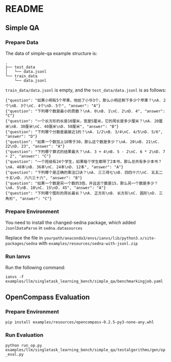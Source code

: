 # README

## Simple QA

### Prepare Data

The data of simple-qa example structure is:

```
.
├── test_data
│   └── data.jsonl
└── train_data
    └── data.jsonl
```

`train_data/data.jsonl` is empty, and the `test_data/data.jsonl` is as follows:

```
{"question": "如果小明有5个苹果，他给了小华3个，那么小明还剩下多少个苹果？\nA. 2个\nB. 3个\nC. 4个\nD. 5个", "answer": "A"}
{"question": "下列哪个数是最小的质数？\nA. 0\nB. 1\nC. 2\nD. 4", "answer": "C"}
{"question": "一个长方形的长是10厘米，宽是5厘米，它的周长是多少厘米？\nA. 20厘米\nB. 30厘米\nC. 40厘米\nD. 50厘米", "answer": "B"}
{"question": "下列哪个分数是最接近1的？\nA. 1/2\nB. 3/4\nC. 4/5\nD. 5/6", "answer": "D"}
{"question": "如果一个数加上10等于30，那么这个数是多少？\nA. 20\nB. 21\nC. 22\nD. 23", "answer": "A"}
{"question": "下列哪个算式的结果最大？\nA. 3 + 4\nB. 5 - 2\nC. 6 * 2\nD. 7 ÷ 2", "answer": "C"}
{"question": "一个班级有24个学生，如果每个学生都带了2本书，那么总共有多少本书？\nA. 48本\nB. 36本\nC. 24本\nD. 12本", "answer": "A"}
{"question": "下列哪个是正确的乘法口诀？\nA. 三三得七\nB. 四四十六\nC. 五五二十五\nD. 六六三十六", "answer": "B"}
{"question": "如果一个数是另一个数的3倍，并且这个数是15，那么另一个数是多少？\nA. 5\nB. 10\nC. 15\nD. 45", "answer": "A"}
{"question": "下列哪个图形的周长最长？\nA. 正方形\nB. 长方形\nC. 圆形\nD. 三角形", "answer": "C"}
```

### Prepare Environment

You need to install the changed-sedna package, which added `JsonlDataParse` in `sedna.datasources`

Replace the file in `yourpath/anaconda3/envs/ianvs/lib/python3.x/site-packages/sedna` with `examples/resources/sedna-with-jsonl.zip`


### Run Ianvs

Run the following command:

`ianvs -f examples/llm/singletask_learning_bench/simple_qa/benchmarkingjob.yaml`

## OpenCompass Evaluation

### Prepare Environment

`pip install examples/resources/opencompass-0.2.5-py3-none-any.whl`

### Run Evaluation

`python run_op.py examples/llm/singletask_learning_bench/simple_qa/testalgorithms/gen/op_eval.py`

